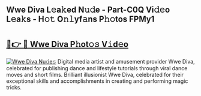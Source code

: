 ## Wwe Diva L𝚎a𝚔ed N𝚞𝚍e - Part-C0Q Vi𝚍𝚎o L𝚎a𝚔s - H𝚘𝚝 O𝚗𝚕yf𝚊ns P𝚑𝚘tos FPMy1

# <h2><a href="http://kf5v8fj.oniu.top/?m=Wwe+Diva">🔗👉 🔴 Wwe Diva P𝚑ot𝚘𝚜 V𝚒d𝚎o</a></h2>

[![Wwe Diva Nu𝚍e𝚜](https://i.imgur.com/0qMVB7G.gif)](http://kf5v8fj.oniu.top/?m=Wwe+Diva)
Digital media artist and amusement provider Wwe Diva, celebrated for publishing dance and lifestyle tutorials through viral dance moves and short films. Brilliant illusionist Wwe Diva, celebrated for their exceptional skills and accomplishments in creating and performing magic tricks.  
